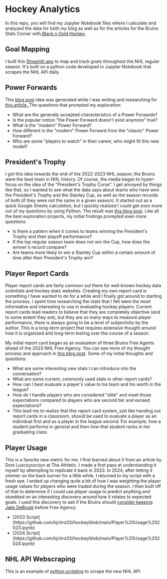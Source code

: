 # Hockey Analytics
In this repo, you will find my Jupyter Notebook files where I calculate and analyzed the data for both my blog as well as for the articles for the Bruins Stats Corner with<a href="https://blackngoldhockey.com/"> Black n Gold Hockey</a>.

## Goal Mapping
I built this <a href="https://goalmapping.streamlit.app/"> Streamlit app</a> to map and track goals throughout the NHL regular season. It's built on a python code developed in Jupyter Notebook that scrapes the NHL API daily. 

## Power Forwards
This <a href="https://tapetotapemk.substack.com/p/is-the-power-forward-a-thing-of-the"> blog post</a> idea was generated while I was writing and researching for <a href="https://blackngoldhockey.com/2023/08/bruins-stats-corner-jvr-the-contributor/"> this article. </a> The questions that prompted my exploration:
<ul>
 <li> What are the generally accepted characteristics of a Power Forwards? </li>
 <li> Is the popular notion "the Power Forward doesn't exist anymore" true? </li>
 <li> What is the "modern" Power Forward? </li>
 <li> How different is the "modern" Power Forward from the "classic" Power Forward? </li>
 <li> Who are some "players to watch" in their career, who might fit this new model? </li>
</ul>

## President's Trophy
I got this idea towards the end of the 2022-2023 NHL season; the Bruins were the best team in NHL history. Of course, the media began to hyper-focus on the idea of the "President's Trophy Curse". I get annoyed by things like that, so I wanted to see what the data says about teams who have won the President's Trophy and the Stanley Cup, as well as the season records of both (if they were not the same in a given season). It started out as a quick Google Sheets calculation, but I quickly realized I could get even more out of my questions by using Python. The result was <a href="https://tapetotapemk.substack.com/p/presidents-trophy-winners"> this blog post</a>. Like all the best exploration projects, my initial findings prompted even more questions:
<ul>
  <li> Is there a pattern when it comes to teams winning the President's Trophy and their playoff performance? </li>
  <li> If the top regular season team does not win the Cup, how does the winner's record compare? </li>
  <li> Are teams more likely to win a Stanley Cup within a certain amount of time after their President's Trophy win?</li>
</ul>

## Player Report Cards
Player report cards are fairly common out there for well-known hockey data scientists and hockey stats websites. Creating my own report card is something I have wanted to do for a while and I finally got around to starting the process. I spent time researching the stats that I felt were the most informative and interesting to use in evaluating hockey players. Current report cards lead readers to believe that they are completely objective (and to some extent they are), but they are so many ways to measure player performance, there is always going to be a level of subjectivity by the author. This is a long-term project that requires extensive thought around how it is organized and long-term testing over the course of a season.

My initial report card began as an evaluation of three Bruins Free Agents ahead of the 2023 NHL Free Agency. You can see more of my thought process and approach in <a href="https://tapetotapemk.substack.com/p/developing-a-player-report-card"> this blog post</a>. Some of my initial thoughts and questions:
<ul>
  <li> What are some interesting new stats I can introduce into the conversation?</li>
  <li> What are some current, commonly used stats in other report cards? </li>
  <li> How can I best evaluate a player's value to his team and his worth in the league?</li>
  <li> How do I handle players who are considered "elite" and meet those expectations compared to players who are second tier and exceed expectations?</li>
  <li> This lead me to realize that this report card system, just like handing out report cards in a classroom, should be used to evaluate a player as an individual first and as a player in the league second. For example, how a student performs in general and then how that student ranks in her graduating class. </li>
</ul>

## Player Usage
This is a favorite new metric for me. I first learned about it from an article by Dom Lusczyszczyn at The Athletic. I made a first pass at understanding it myself by attempting to replicate it back in 2023. In 2024, after letting it simmer on the back burner for a little while, I returned to my script with a fresh eye. I ended up changing quite a bit of how I was weighting the player usage values for players who were traded during the season. I then built off of that to determine if I could use player usage to predict anything and stumbled on an interesting discovery around how it relates to expected goals. I used this discovery to ask if the Bruins should <a href="https://tapetotapemk.substack.com/p/is-there-a-case-to-be-made-for-jake"> consider keeping Jake DeBrusk</a> before Free Agency.
<ul>
 <li> [2023 Script](https://github.com/kjchrz03/hockey/blob/main/Player%20Usage%202023.ipynb) </li>
 <li> [2024 Script](https://github.com/kjchrz03/hockey/blob/main/Player%20Usage%202024.ipynb) </li>
</ul>

## NHL API Webscraping

This is an example of [python scripting](https://github.com/kjchrz03/hockey/blob/main/NHLAPI%206.ipynb) to scrape the new NHL API

